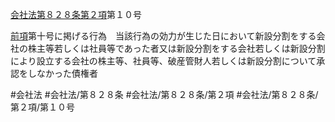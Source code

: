 [会社法第８２８条第２項](会社法＿＿＿＿第８２８条第２項)第１０号

[前項](会社法＿＿＿＿第８２８条第１項)第十号に掲げる行為　当該行為の効力が生じた日において新設分割をする会社の株主等若しくは社員等であった者又は新設分割をする会社若しくは新設分割により設立する会社の株主等、社員等、破産管財人若しくは新設分割について承認をしなかった債権者


#会社法
#会社法/第８２８条
#会社法/第８２８条/第２項
#会社法/第８２８条/第２項/第１０号
